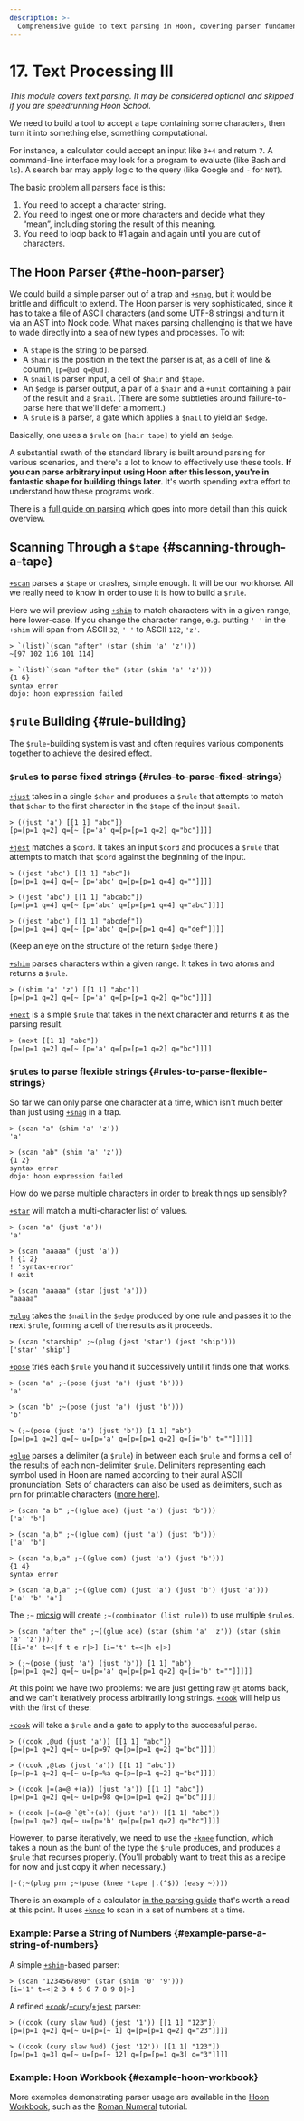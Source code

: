 ```yaml
---
description: >-
  Comprehensive guide to text parsing in Hoon, covering parser fundamentals, rule building, parsing techniques with scanning and RegEx-like operations, and building complex parsers for structured text processing.
---
```


# 17. Text Processing III

_This module covers text parsing. It may be considered optional and skipped if you are speedrunning Hoon School._

We need to build a tool to accept a tape containing some characters, then turn it into something else, something computational.

For instance, a calculator could accept an input like `3+4` and return `7`. A command-line interface may look for a program to evaluate (like Bash and `ls`). A search bar may apply logic to the query (like Google and `-` for `NOT`).

The basic problem all parsers face is this:

1. You need to accept a character string.
2. You need to ingest one or more characters and decide what they “mean”, including storing the result of this meaning.
3. You need to loop back to #1 again and again until you are out of
   characters.

## The Hoon Parser {#the-hoon-parser}

We could build a simple parser out of a trap and [`+snag`](../../hoon/stdlib/2b.md#snag), but it would be brittle and difficult to extend. The Hoon parser is very sophisticated, since it has to take a file of ASCII characters (and some UTF-8 strings) and turn it via an AST into Nock code. What makes parsing challenging is that we have to wade directly into a sea of new types and processes. To wit:

-  A `$tape` is the string to be parsed.
-  A `$hair` is the position in the text the parser is at, as a cell of line & column, `[p=@ud q=@ud]`.
-  A `$nail` is parser input, a cell of `$hair` and `$tape`.
-  An `$edge` is parser output, a pair of a `$hair` and a `+unit` containing a pair of the result and a `$nail`. (There are some subtleties around failure-to-parse here that we'll defer a moment.)
-  A `$rule` is a parser, a gate which applies a `$nail` to yield an `$edge`.

Basically, one uses a `$rule` on `[hair tape]` to yield an `$edge`.

A substantial swath of the standard library is built around parsing for various scenarios, and there's a lot to know to effectively use these tools. **If you can parse arbitrary input using Hoon after this lesson, you're in fantastic shape for building things later.**  It's worth spending extra effort to understand how these programs work.

There is a [full guide on parsing](../../hoon/parsing.md) which goes into more detail than this quick overview.

## Scanning Through a `$tape` {#scanning-through-a-tape}

[`+scan`](../../hoon/stdlib/4g.md#scan) parses a `$tape` or crashes, simple enough. It will be our workhorse. All we really need to know in order to use it is how to build a `$rule`.

Here we will preview using [`+shim`](../../hoon/stdlib/4f.md#shim) to match characters with in a given range, here lower-case. If you change the character range, e.g. putting `' '` in the `+shim` will span from ASCII `32`, `' '` to ASCII `122`, `'z'`.

```hoon
> `(list)`(scan "after" (star (shim 'a' 'z')))  
~[97 102 116 101 114]  

> `(list)`(scan "after the" (star (shim 'a' 'z')))
{1 6}  
syntax error  
dojo: hoon expression failed
```

## `$rule` Building {#rule-building}

The `$rule`-building system is vast and often requires various components together to achieve the desired effect.

### `$rule`s to parse fixed strings {#rules-to-parse-fixed-strings}

[`+just`](../../hoon/stdlib/4f.md#just) takes in a single `$char` and produces a `$rule` that attempts to match that `$char` to the first character in the `$tape` of the input `$nail`.

```hoon
> ((just 'a') [[1 1] "abc"])
[p=[p=1 q=2] q=[~ [p='a' q=[p=[p=1 q=2] q="bc"]]]]
```

[`+jest`](../../hoon/stdlib/4f.md#jest) matches a `$cord`. It takes an input `$cord` and produces a `$rule` that attempts to match that `$cord` against the beginning of the input.

```hoon
> ((jest 'abc') [[1 1] "abc"])
[p=[p=1 q=4] q=[~ [p='abc' q=[p=[p=1 q=4] q=""]]]]

> ((jest 'abc') [[1 1] "abcabc"])
[p=[p=1 q=4] q=[~ [p='abc' q=[p=[p=1 q=4] q="abc"]]]]

> ((jest 'abc') [[1 1] "abcdef"])
[p=[p=1 q=4] q=[~ [p='abc' q=[p=[p=1 q=4] q="def"]]]]
```

(Keep an eye on the structure of the return `$edge` there.)

[`+shim`](../../hoon/stdlib/4f.md#shim) parses characters within a given range. It takes in two atoms and returns a `$rule`.

```hoon
> ((shim 'a' 'z') [[1 1] "abc"])
[p=[p=1 q=2] q=[~ [p='a' q=[p=[p=1 q=2] q="bc"]]]]
```

[`+next`](../../hoon/stdlib/4f.md#next) is a simple `$rule` that takes in the next character and returns it as the parsing result.

```hoon
> (next [[1 1] "abc"])
[p=[p=1 q=2] q=[~ [p='a' q=[p=[p=1 q=2] q="bc"]]]]
```

### `$rule`s to parse flexible strings {#rules-to-parse-flexible-strings}

So far we can only parse one character at a time, which isn't much better than just using [`+snag`](../../hoon/stdlib/2b.md#snag) in a trap.

```hoon
> (scan "a" (shim 'a' 'z'))  
'a'  

> (scan "ab" (shim 'a' 'z'))  
{1 2}  
syntax error  
dojo: hoon expression failed
```

How do we parse multiple characters in order to break things up sensibly?

[`+star`](../../hoon/stdlib/4f.md#star) will match a multi-character list of values.

```hoon
> (scan "a" (just 'a'))
'a'

> (scan "aaaaa" (just 'a'))
! {1 2}
! 'syntax-error'
! exit

> (scan "aaaaa" (star (just 'a')))
"aaaaa"
```

[`+plug`](../../hoon/stdlib/4e.md#plug) takes the `$nail` in the `$edge` produced by one rule and passes it to the next `$rule`, forming a cell of the results as it proceeds.

```hoon
> (scan "starship" ;~(plug (jest 'star') (jest 'ship')))
['star' 'ship']
```

[`+pose`](../../hoon/stdlib/4e.md#pose) tries each `$rule` you hand it successively until it finds one that works.

```hoon
> (scan "a" ;~(pose (just 'a') (just 'b')))
'a'

> (scan "b" ;~(pose (just 'a') (just 'b')))
'b'

> (;~(pose (just 'a') (just 'b')) [1 1] "ab")
[p=[p=1 q=2] q=[~ u=[p='a' q=[p=[p=1 q=2] q=[i='b' t=""]]]]]
```

[`+glue`](../../hoon/stdlib/4e.md#glue) parses a delimiter (a `$rule`) in between each `$rule` and forms a cell of the results of each non-delimiter `$rule`. Delimiters representing each symbol used in Hoon are named according to their aural ASCII pronunciation. Sets of characters can also be used as delimiters, such as `prn` for printable characters ([more here](../../hoon/stdlib/4i.md)).

```hoon
> (scan "a b" ;~((glue ace) (just 'a') (just 'b')))  
['a' 'b']

> (scan "a,b" ;~((glue com) (just 'a') (just 'b')))
['a' 'b']

> (scan "a,b,a" ;~((glue com) (just 'a') (just 'b')))
{1 4}
syntax error

> (scan "a,b,a" ;~((glue com) (just 'a') (just 'b') (just 'a')))
['a' 'b' 'a']
```

The `;~` [micsig](../../hoon/rune/mic.md#micsig) will create `;~(combinator (list rule))` to use multiple `$rule`s.

```hoon
> (scan "after the" ;~((glue ace) (star (shim 'a' 'z')) (star (shim 'a' 'z'))))  
[[i='a' t=<|f t e r|>] [i='t' t=<|h e|>]

> (;~(pose (just 'a') (just 'b')) [1 1] "ab")  
[p=[p=1 q=2] q=[~ u=[p='a' q=[p=[p=1 q=2] q=[i='b' t=""]]]]]
```

<!-- TODO
~tinnus-napbus:
btw you should almost always avoid recursive welding cos weld has to traverse the entire first list in order to weld it
so you potentially end up traversing the list thousands of times
which involves chasing a gorillion pointers
as a rule of thumb you wanna avoid the recursive use of stdlib list functions in general
-->

At this point we have two problems: we are just getting raw `@t` atoms back, and we can't iteratively process arbitrarily long strings. [`+cook`](../../hoon/stdlib/4f.md#cook) will help us with the first of these:

[`+cook`](../../hoon/stdlib/4f.md#cook) will take a `$rule` and a gate to apply to the successful parse.

```hoon
> ((cook ,@ud (just 'a')) [[1 1] "abc"])
[p=[p=1 q=2] q=[~ u=[p=97 q=[p=[p=1 q=2] q="bc"]]]]

> ((cook ,@tas (just 'a')) [[1 1] "abc"])
[p=[p=1 q=2] q=[~ u=[p=%a q=[p=[p=1 q=2] q="bc"]]]]

> ((cook |=(a=@ +(a)) (just 'a')) [[1 1] "abc"])
[p=[p=1 q=2] q=[~ u=[p=98 q=[p=[p=1 q=2] q="bc"]]]]

> ((cook |=(a=@ `@t`+(a)) (just 'a')) [[1 1] "abc"])
[p=[p=1 q=2] q=[~ u=[p='b' q=[p=[p=1 q=2] q="bc"]]]]
```

However, to parse iteratively, we need to use the [`+knee`](../../hoon/stdlib/4f.md#knee) function, which takes a noun as the bunt of the type the `$rule` produces, and produces a `$rule` that recurses properly. (You'll probably want to treat this as a recipe for now and just copy it when necessary.)

```hoon
|-(;~(plug prn ;~(pose (knee *tape |.(^$)) (easy ~))))
```

There is an example of a calculator [in the parsing guide](../../hoon/parsing.md#recursive-parsers) that's worth a read at this point. It uses [`+knee`](../../hoon/stdlib/4f.md#knee) to scan in a set of numbers at a time.

### Example: Parse a String of Numbers {#example-parse-a-string-of-numbers}

A simple [`+shim`](../../hoon/stdlib/4f.md#shim)-based parser:

```hoon
> (scan "1234567890" (star (shim '0' '9')))  
[i='1' t=<|2 3 4 5 6 7 8 9 0|>]
```

A refined [`+cook`](../../hoon/stdlib/4f.md#cook)/[`+cury`](../../hoon/stdlib/2n.md#cury)/[`+jest`](../../hoon/stdlib/4f.md#jest) parser:

```hoon
> ((cook (cury slaw %ud) (jest '1')) [[1 1] "123"])  
[p=[p=1 q=2] q=[~ u=[p=[~ 1] q=[p=[p=1 q=2] q="23"]]]]  

> ((cook (cury slaw %ud) (jest '12')) [[1 1] "123"])
[p=[p=1 q=3] q=[~ u=[p=[~ 12] q=[p=[p=1 q=3] q="3"]]]]
```

### Example: Hoon Workbook {#example-hoon-workbook}

More examples demonstrating parser usage are available in the [Hoon Workbook](../../hoon/examples), such as the [Roman Numeral](../../hoon/examples/roman.md) tutorial.
